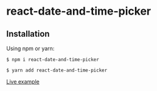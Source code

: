 # react-date-and-time-picker

## Installation

Using npm or yarn:
```shell
$ npm i react-date-and-time-picker

$ yarn add react-date-and-time-picker
```

[Live example](https://chriskr.github.io/react-date-and-time-picker/example/build/)
